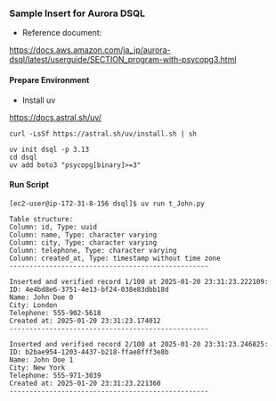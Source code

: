 ### Sample Insert for Aurora DSQL


- Reference document:

https://docs.aws.amazon.com/ja_jp/aurora-dsql/latest/userguide/SECTION_program-with-psycopg3.html


#### Prepare Environment

- Install uv

https://docs.astral.sh/uv/

```
curl -LsSf https://astral.sh/uv/install.sh | sh
```

```
uv init dsql -p 3.13
cd dsql
uv add boto3 "psycopg[binary]>=3"
```



#### Run Script


```
[ec2-user@ip-172-31-8-156 dsql]$ uv run t_John.py

Table structure:
Column: id, Type: uuid
Column: name, Type: character varying
Column: city, Type: character varying
Column: telephone, Type: character varying
Column: created_at, Type: timestamp without time zone
--------------------------------------------------

Inserted and verified record 1/100 at 2025-01-20 23:31:23.222109:
ID: 4e4bd8e6-3751-4e13-bf24-038e83dbb18d
Name: John Doe 0
City: London
Telephone: 555-902-5618
Created at: 2025-01-20 23:31:23.174012
--------------------------------------------------

Inserted and verified record 2/100 at 2025-01-20 23:31:23.246825:
ID: b2bae954-1203-4437-b218-ffae8fff3e8b
Name: John Doe 1
City: New York
Telephone: 555-971-3039
Created at: 2025-01-20 23:31:23.221360
--------------------------------------------------

```



